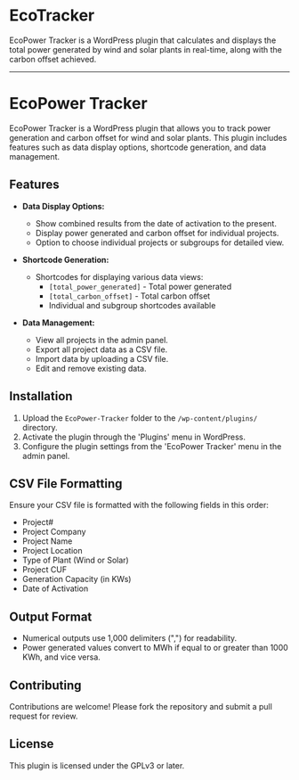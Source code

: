 # EcoTracker
EcoPower Tracker is a WordPress plugin that calculates and displays the total power generated by wind and solar plants in real-time, along with the carbon offset achieved.

---

# EcoPower Tracker

EcoPower Tracker is a WordPress plugin that allows you to track power generation and carbon offset for wind and solar plants. This plugin includes features such as data display options, shortcode generation, and data management.

## Features

- **Data Display Options:**
  - Show combined results from the date of activation to the present.
  - Display power generated and carbon offset for individual projects.
  - Option to choose individual projects or subgroups for detailed view.

- **Shortcode Generation:**
  - Shortcodes for displaying various data views:
    - `[total_power_generated]` - Total power generated
    - `[total_carbon_offset]` - Total carbon offset
    - Individual and subgroup shortcodes available

- **Data Management:**
  - View all projects in the admin panel.
  - Export all project data as a CSV file.
  - Import data by uploading a CSV file.
  - Edit and remove existing data.

## Installation

1. Upload the `EcoPower-Tracker` folder to the `/wp-content/plugins/` directory.
2. Activate the plugin through the 'Plugins' menu in WordPress.
3. Configure the plugin settings from the 'EcoPower Tracker' menu in the admin panel.

## CSV File Formatting

Ensure your CSV file is formatted with the following fields in this order:
- Project#
- Project Company
- Project Name
- Project Location
- Type of Plant (Wind or Solar)
- Project CUF
- Generation Capacity (in KWs)
- Date of Activation

## Output Format

- Numerical outputs use 1,000 delimiters (",") for readability.
- Power generated values convert to MWh if equal to or greater than 1000 KWh, and vice versa.

## Contributing

Contributions are welcome! Please fork the repository and submit a pull request for review.

## License

This plugin is licensed under the GPLv3 or later.
